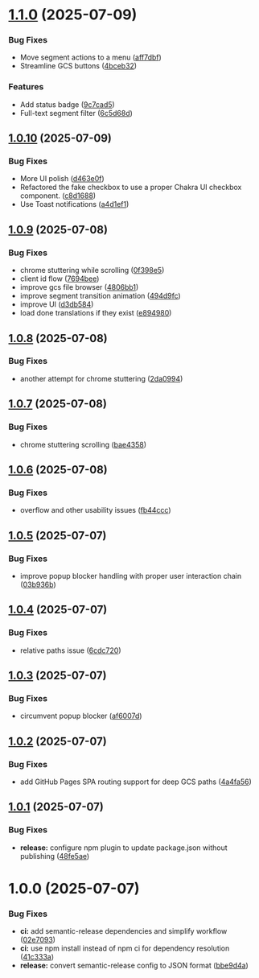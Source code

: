 # [1.1.0](https://github.com/l10nmonster/lqa-boss/compare/v1.0.10...v1.1.0) (2025-07-09)


### Bug Fixes

* Move segment actions to a menu ([aff7dbf](https://github.com/l10nmonster/lqa-boss/commit/aff7dbf21f1f65b16abe85bf7513cc7bfacf3842))
* Streamline GCS buttons ([4bceb32](https://github.com/l10nmonster/lqa-boss/commit/4bceb32b4412c833a067bbadc4eb92a2e6e1fdd0))


### Features

* Add status badge ([9c7cad5](https://github.com/l10nmonster/lqa-boss/commit/9c7cad5339b7c487ad5cd7114b1f411665ba5b4f))
* Full-text segment filter ([6c5d68d](https://github.com/l10nmonster/lqa-boss/commit/6c5d68dc0463c87bb3e2d3a4ed944afa94b0c299))

## [1.0.10](https://github.com/l10nmonster/lqa-boss/compare/v1.0.9...v1.0.10) (2025-07-09)


### Bug Fixes

* More UI polish ([d463e0f](https://github.com/l10nmonster/lqa-boss/commit/d463e0ffe86e59c650bdcbd77f11d703b0ed2901))
* Refactored the fake checkbox to use a proper Chakra UI checkbox component. ([c8d1688](https://github.com/l10nmonster/lqa-boss/commit/c8d1688980ccc8cc4c20decdddc82c20b81c9301))
* Use Toast notifications ([a4d1ef1](https://github.com/l10nmonster/lqa-boss/commit/a4d1ef1f861f8e7101fd8b9a7d5e33fa19f4aafc))

## [1.0.9](https://github.com/l10nmonster/lqa-boss/compare/v1.0.8...v1.0.9) (2025-07-08)


### Bug Fixes

* chrome stuttering while scrolling ([0f398e5](https://github.com/l10nmonster/lqa-boss/commit/0f398e593f8b5e639d298b99cd02f44c6972dd42))
* client id flow ([7694bee](https://github.com/l10nmonster/lqa-boss/commit/7694beefa08697d579925e83ca27e0d3ad196111))
* improve gcs file browser ([4806bb1](https://github.com/l10nmonster/lqa-boss/commit/4806bb1a3f353cd20dc8794bdbd36bacdd397d78))
* improve segment transition animation ([494d9fc](https://github.com/l10nmonster/lqa-boss/commit/494d9fcb5fbba2d98f58baba1cf40c66bb2f393d))
* improve UI ([d3db584](https://github.com/l10nmonster/lqa-boss/commit/d3db584805d038b5a9ce9efdf374142fce2118fe))
* load done translations if they exist ([e894980](https://github.com/l10nmonster/lqa-boss/commit/e8949804752dae9ea234c02820c7cc7076a40a8e))

## [1.0.8](https://github.com/l10nmonster/lqa-boss/compare/v1.0.7...v1.0.8) (2025-07-08)


### Bug Fixes

* another attempt for chrome stuttering ([2da0994](https://github.com/l10nmonster/lqa-boss/commit/2da09949d692e5c2ecdcae75d5fc32494c5e587b))

## [1.0.7](https://github.com/l10nmonster/lqa-boss/compare/v1.0.6...v1.0.7) (2025-07-08)


### Bug Fixes

* chrome stuttering scrolling ([bae4358](https://github.com/l10nmonster/lqa-boss/commit/bae435899ab3be2e6d872451d8d10d3e3cefd16f))

## [1.0.6](https://github.com/l10nmonster/lqa-boss/compare/v1.0.5...v1.0.6) (2025-07-08)


### Bug Fixes

* overflow and other usability issues ([fb44ccc](https://github.com/l10nmonster/lqa-boss/commit/fb44ccc73cce994104bdcb17cf825caba8d69828))

## [1.0.5](https://github.com/l10nmonster/lqa-boss/compare/v1.0.4...v1.0.5) (2025-07-07)


### Bug Fixes

* improve popup blocker handling with proper user interaction chain ([03b936b](https://github.com/l10nmonster/lqa-boss/commit/03b936b971c02866db73c276048731c1827fad12))

## [1.0.4](https://github.com/l10nmonster/lqa-boss/compare/v1.0.3...v1.0.4) (2025-07-07)


### Bug Fixes

* relative paths issue ([6cdc720](https://github.com/l10nmonster/lqa-boss/commit/6cdc7200ef1c1292140d9e3c9b9bb0da78c223cd))

## [1.0.3](https://github.com/l10nmonster/lqa-boss/compare/v1.0.2...v1.0.3) (2025-07-07)


### Bug Fixes

* circumvent popup blocker ([af6007d](https://github.com/l10nmonster/lqa-boss/commit/af6007db057b0ba0af9c8945bff5d80591773fd6))

## [1.0.2](https://github.com/l10nmonster/lqa-boss/compare/v1.0.1...v1.0.2) (2025-07-07)


### Bug Fixes

* add GitHub Pages SPA routing support for deep GCS paths ([4a4fa56](https://github.com/l10nmonster/lqa-boss/commit/4a4fa561ed8c7585aaf98f8987d89a9da7736b18))

## [1.0.1](https://github.com/l10nmonster/lqa-boss/compare/v1.0.0...v1.0.1) (2025-07-07)


### Bug Fixes

* **release:** configure npm plugin to update package.json without publishing ([48fe5ae](https://github.com/l10nmonster/lqa-boss/commit/48fe5ae7426622e2e050ef39a23f66086d45efa4))

# 1.0.0 (2025-07-07)


### Bug Fixes

* **ci:** add semantic-release dependencies and simplify workflow ([02e7093](https://github.com/l10nmonster/lqa-boss/commit/02e7093e3c95f9303d0fca4f97a4fe87f3087547))
* **ci:** use npm install instead of npm ci for dependency resolution ([41c333a](https://github.com/l10nmonster/lqa-boss/commit/41c333a908f5031d7f2c4645f917c1a79818916a))
* **release:** convert semantic-release config to JSON format ([bbe9d4a](https://github.com/l10nmonster/lqa-boss/commit/bbe9d4af86d348bd604b7564557ea95cc98ff3ce))
